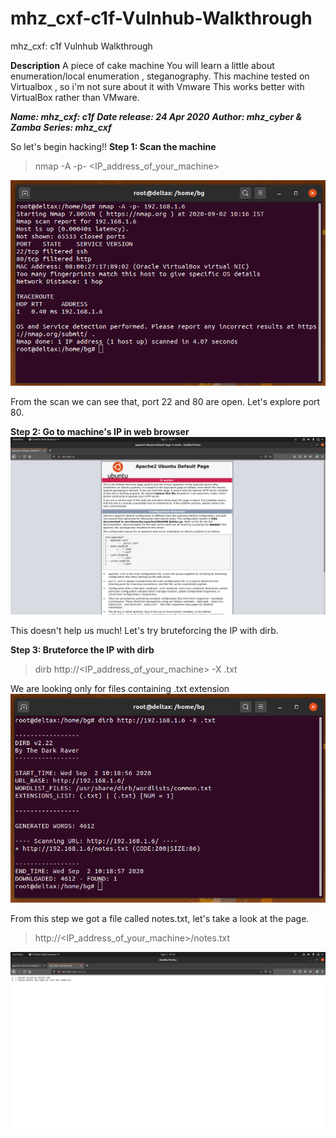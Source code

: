 # mhz_cxf-c1f-Vulnhub-Walkthrough
mhz_cxf: c1f Vulnhub Walkthrough

**Description**
A piece of cake machine
You will learn a little about enumeration/local enumeration , steganography.
This machine tested on Virtualbox , so i'm not sure about it with Vmware
This works better with VirtualBox rather than VMware.

***Name: mhz_cxf: c1f***
***Date release: 24 Apr 2020***
***Author: mhz_cyber & Zamba***
***Series: mhz_cxf***

So let's begin hacking!!
**Step 1: Scan the machine**
> nmap -A -p- <IP_address_of_your_machine>

![Screenshot](1.png)

From the scan we can see that, port 22 and 80 are open. Let's explore port 80.

**Step 2: Go to machine's IP in web browser**
![Screenshot](2.png)

This doesn't help us much! Let's try bruteforcing the IP with dirb.

**Step 3: Bruteforce the IP with dirb**
> dirb http://<IP_address_of_your_machine> -X .txt

We are looking only for files containing .txt extension
![Screenshot](3.png)

From this step we got a file called notes.txt, let's take a look at the page.
>http://<IP_address_of_your_machine>/notes.txt

![Screenshot](4.png)



